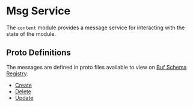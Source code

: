 # Msg Service

The `content` module provides a message service for interacting with the state of the module.

## Proto Definitions

The messages are defined in proto files available to view on [Buf Schema Registry](https://buf.build/chora/mods).

<!-- listed alphabetically -->

- [Create](https://buf.build/chora/mods/docs/main:chora.content.v1#chora.content.v1.Msg.Create)
- [Delete](https://buf.build/chora/mods/docs/main:chora.content.v1#chora.content.v1.Msg.Delete)
- [Update](https://buf.build/chora/mods/docs/main:chora.content.v1#chora.content.v1.Msg.Update)
